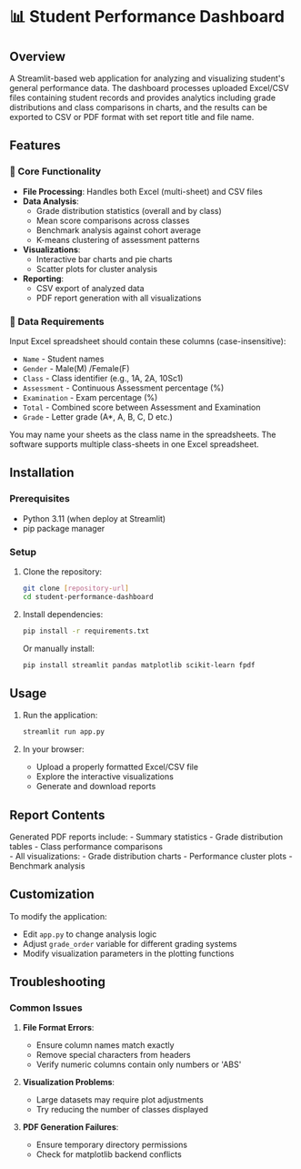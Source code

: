 # 📊 Student Performance Dashboard

## Overview
A Streamlit-based web application for analyzing and visualizing student's general performance data. The dashboard processes uploaded Excel/CSV files containing student records and provides analytics including grade distributions and class comparisons in charts, and the results can be exported to CSV or PDF format with set report title and file name.

## Features

### 📌 Core Functionality
- **File Processing**: Handles both Excel (multi-sheet) and CSV files
- **Data Analysis**:
  - Grade distribution statistics (overall and by class)
  - Mean score comparisons across classes
  - Benchmark analysis against cohort average
  - K-means clustering of assessment patterns
- **Visualizations**:
  - Interactive bar charts and pie charts
  - Scatter plots for cluster analysis
- **Reporting**:
  - CSV export of analyzed data
  - PDF report generation with all visualizations

### 📂 Data Requirements
Input Excel spreadsheet should contain these columns (case-insensitive):
- `Name` - Student names
- `Gender` - Male(M) /Female(F)
- `Class` - Class identifier (e.g., 1A, 2A, 10Sc1)
- `Assessment` - Continuous Assessment percentage (%)
- `Examination` - Exam percentage (%)
- `Total` - Combined score between Assessment and Examination
- `Grade` - Letter grade (A*, A, B, C, D etc.)

You may name your sheets as the class name in the spreadsheets. The software supports multiple class-sheets in one Excel spreadsheet.

## Installation

### Prerequisites
- Python 3.11 (when deploy at Streamlit)
- pip package manager

### Setup
1. Clone the repository:
   ```bash
   git clone [repository-url]
   cd student-performance-dashboard
   ```

2. Install dependencies:
   ```bash
   pip install -r requirements.txt
   ```

   Or manually install:
   ```bash
   pip install streamlit pandas matplotlib scikit-learn fpdf
   ```

## Usage

1. Run the application:
   ```bash
   streamlit run app.py
   ```

2. In your browser:
   - Upload a properly formatted Excel/CSV file
   - Explore the interactive visualizations
   - Generate and download reports

## Report Contents
Generated PDF reports include:
    - Summary statistics
    - Grade distribution tables
    - Class performance comparisons  
    - All visualizations:
        - Grade distribution charts
        - Performance cluster plots
        - Benchmark analysis

## Customization
To modify the application:
- Edit `app.py` to change analysis logic
- Adjust `grade_order` variable for different grading systems
- Modify visualization parameters in the plotting functions

## Troubleshooting

### Common Issues
1. **File Format Errors**:
   - Ensure column names match exactly
   - Remove special characters from headers
   - Verify numeric columns contain only numbers or 'ABS'

2. **Visualization Problems**:
   - Large datasets may require plot adjustments
   - Try reducing the number of classes displayed

3. **PDF Generation Failures**:
   - Ensure temporary directory permissions
   - Check for matplotlib backend conflicts

